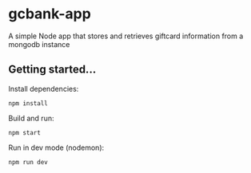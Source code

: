 # gcbank-app

A simple Node app that stores and retrieves giftcard information from a mongodb instance

## Getting started...

Install dependencies:

```
npm install
```

Build and run:

```
npm start
```

Run in dev mode (nodemon):

```
npm run dev
```

#

